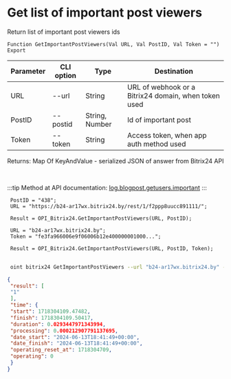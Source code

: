 ﻿---
sidebar_position: 4
---

# Get list of important post viewers
 Return list of important post viewers ids



`Function GetImportantPostViewers(Val URL, Val PostID, Val Token = "") Export`

 | Parameter | CLI option | Type | Destination |
 |-|-|-|-|
 | URL | --url | String | URL of webhook or a Bitrix24 domain, when token used |
 | PostID | --postid | String, Number | Id of important post |
 | Token | --token | String | Access token, when app auth method used |

 
 Returns: Map Of KeyAndValue - serialized JSON of answer from Bitrix24 API

<br/>

:::tip
Method at API documentation: [log.blogpost.getusers.important](https://dev.1c-bitrix.ru/rest_help/log/log_blogpost_getusers_important.php)
:::
<br/>


```bsl title="Code example"
 PostID = "438";
 URL = "https://b24-ar17wx.bitrix24.by/rest/1/f2ppp8uucc891111/";
 
 Result = OPI_Bitrix24.GetImportantPostViewers(URL, PostID);
 
 URL = "b24-ar17wx.bitrix24.by";
 Token = "fe3fa966006e9f06006b12e400000001000...";
 
 Result = OPI_Bitrix24.GetImportantPostViewers(URL, PostID, Token);
```
	


```sh title="CLI command example"
 
 oint bitrix24 GetImportantPostViewers --url "b24-ar17wx.bitrix24.by" --postid "122" --token "b9df7366006e9f06006b12e400000001000..."

```

```json title="Result"
{
 "result": [
 "1"
 ],
 "time": {
 "start": 1718304109.47482,
 "finish": 1718304109.50417,
 "duration": 0.0293447971343994,
 "processing": 0.000212907791137695,
 "date_start": "2024-06-13T18:41:49+00:00",
 "date_finish": "2024-06-13T18:41:49+00:00",
 "operating_reset_at": 1718304709,
 "operating": 0
 }
}
```
